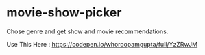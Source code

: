 # movie-show-picker
Chose genre and get show and movie recommendations.

Use This Here : https://codepen.io/whoroopamgupta/full/YzZRwJM

